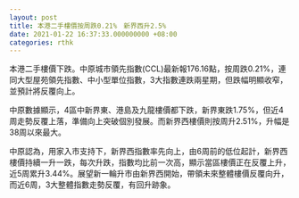 ```yaml
---
layout: post
title: 本港二手樓價按周跌0.21%　新界西升2.5%
date: 2021-01-22 16:37:33.000000000 +08:00
categories: rthk
---
```


本港二手樓價下跌。中原城市領先指數(CCL)最新報176.16點，按周跌0.21%，連同大型屋苑領先指數、中小型單位指數，3大指數連跌兩星期，但跌幅明顯收窄，並預計將反覆向上。

中原數據顯示，4區中新界東、港島及九龍樓價都下跌，新界東跌1.75%，但近4周走勢反覆上落，準備向上突破個別發展。而新界西樓價則按周升2.51%，升幅是38周以來最大。

中原認為，用家入市支持下，新界西指數率先向上，由6周前的低位起計，新界西樓價持續一升一跌，每次升跌，指數均比前一次高，顯示當區樓價正在反覆上升，近5周累升3.44%。展望新一輪升市由新界西開始，帶領未來整體樓價反覆向升，而近6周，3大整體指數走勢反覆，有回升跡象。
